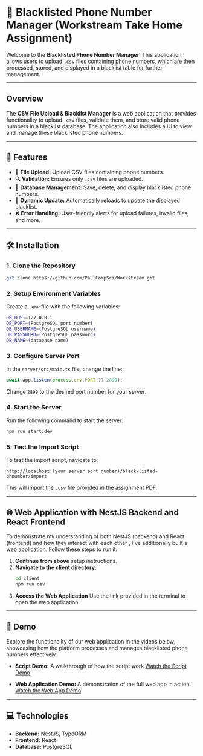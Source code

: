 
# 📂 Blacklisted Phone Number Manager (Workstream Take Home Assignment) 

Welcome to the **Blacklisted Phone Number Manager**! This application allows users to upload `.csv` files containing phone numbers, which are then processed, stored, and displayed in a blacklist table for further management.


---

## Overview

The **CSV File Upload & Blacklist Manager** is a web application that provides functionality to upload `.csv` files, validate them, and store valid phone numbers in a blacklist database. The application also includes a UI to view and manage these blacklisted phone numbers.

---

## 🚀 Features

- 📁 **File Upload:** Upload CSV files containing phone numbers.
- 🔍 **Validation:** Ensures only `.csv` files are uploaded.
- 📜 **Database Management:** Save, delete, and display blacklisted phone numbers.
- 🔄 **Dynamic Update:** Automatically reloads to update the displayed blacklist.
- ❌ **Error Handling:** User-friendly alerts for upload failures, invalid files, and more.

---

## 🛠️ Installation

### 1. **Clone the Repository**
   ```bash
   git clone https://github.com/PaulCompSci/Workstream.git
   ```

### 2. **Setup Environment Variables**
   Create a `.env` file with the following variables:

   ```bash
   DB_HOST=127.0.0.1
   DB_PORT=(PostgreSQL port number)
   DB_USERNAME=(PostgreSQL username)
   DB_PASSWORD=(PostgreSQL password)
   DB_NAME=(database name)
   ```

### 3. **Configure Server Port**
   In the `server/src/main.ts` file, change the line:

   ```typescript
   await app.listen(process.env.PORT ?? 2899);
   ```

   Change `2899` to the desired port number for your server.

### 4. **Start the Server**
   Run the following command to start the server:

   ```bash
   npm run start:dev
   ```

### 5. **Test the Import Script**
   To test the import script, navigate to:

   ```
   http://localhost:(your server port number)/black-listed-phnumber/import
   ```

   This will import the `.csv` file provided in the assignment PDF.

---

## 🌐 Web Application with NestJS Backend and React Frontend

To demonstrate my understanding of both NestJS (backend) and React (frontend) and how they interact with each other , I've additionally built a web application. Follow these steps to run it:

1. **Continue from above** setup instructions.
2. **Navigate to the client directory:**
   ```bash
   cd client
   npm run dev
   ```
3. **Access the Web Application**
   Use the link provided in the terminal to open the web application.

---

## 🎥 Demo

Explore the functionality of our web application in the videos below, showcasing how the platform processes and manages blacklisted phone numbers effectively.

- **Script Demo:** A walkthrough of how the script work
  [Watch the Script Demo](https://youtu.be/2gZid27ryx8)

- **Web Application Demo:** A demonstration of the full web app in action. 
  [Watch the Web App Demo](https://youtu.be/E7dEl-Dx5yo)

---

## 💻 Technologies

- **Backend:** NestJS, TypeORM
- **Frontend:** React
- **Database:** PostgreSQL


